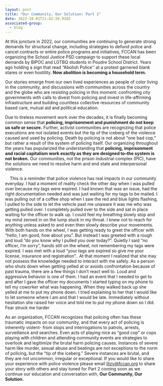 ```yaml
---
layout: post
title: "Our Community, Our Solution: Part 1"
date: 2022-10-01T21:42:29.910Z
associated-group:
  - blog
---
```

At this juncture in 2022, our communities are continuing to generate strong demands for structural change, including strategies to defund police and cancel contracts or entire police programs and initiatives, FCCAN has been organizing the School Justice PSD campaign to support these local demands by BIPOC and LGTBQ students in Poudre School District. Years ago holding a sign that read “Abolish Police'' at a protest garnered blank stares or even hostility. **Now abolition is becoming a household term.**   

Our stories emerge from our own lived experiences as people of color living in the community, and discussions with communities across the country and the globe who are resisting policing in this moment: confronting city governments with calls to divest from policing and invest in life-affirming infrastructure and building countless collective resources of community based care, mutual aid and political education. 

Due to tireless movement work over the decades, it is finally becoming common sense that **policing, imprisonment and punishment do not keep us safe or secure.** Further, activist communities are recognizing that police executions are not isolated events but the tip of the iceberg of the violence caused and used by policing. Death by policing is not about “one bad cop,” but rather a result of the system of policing itself. Our organizing throughout the years has popularized the understanding that **policing, imprisonment and racial capitalism work exactly as they are designed to–the system is not broken.** Our communities, not the prison industrial complex (PIC), have the solutions we need to resolve harm and end state and interpersonal violence.       

    This is a reminder that police violence has real impacts in our community everyday. I had a moment of reality check the other day when I was pulled over because my tags were expired. I had known that was an issue, had the right documentation needed and was just waiting for my tags to be mailed. I was pulling out of a coffee shop when I saw the red and blue lights flashing, I pulled to the side to let the vehicle past me unaware it was me who was getting pulled over. I completely pulled over to the side and sat in place waiting for the officer to walk up. I could feel my breathing slowly stop and my mind zeroed in on the lump stuck in my throat. I knew not to reach for anything unless asked to and even then slowly describe your movements. With both hands on the wheel, I was getting ready to greet the officer with “hello, I am good, how about you”. But instead I was greeted with a rough and loud “do you know why I pulled you over today?”. Quietly I said “no officer, I’m sorry”, hands still on the wheel, not remembering my tags were expired. I was met with a loud “your tags are expired so give me your license, insurance and registration”.. At that moment I realized that she may not possess the knowledge needed to interact with me safely. As a person who shuts down when getting yelled at or avoids confrontation because of past trauma, there are a few things I don’t react well to. Loud and aggressive behavior is one of them. I had an event that I needed to get to and after I gave the officer my documents I started typing on my phone to tell my coworker what was happening. When they walked back up she yelled at me to put my phone down. I tried explaining to her that I would like to let someone where I am and that I would be late. Immediately without hesitation she raised her voice and told me to put my phone down so I did. Fear struck me harder

As an organization, FCCAN recognizes that policing often has these traumatic impacts on our community, and that every act of policing is inherently violent- from stops and interrogations to patrols, arrests, surveillance and searches. Even acts of playing nice as “good cop” or cops playing with children and attending community events are strategies to overlook and legitimize the brutal harm policing causes. Instances of severe harm like murder, sexual abuse and beatings are not exceptions to the norm of policing, but the “tip of the iceberg.” Severe instances are brutal, and they are not uncommon, irregular or exceptional. If you would like to share your experience with police violence please email litzy@fccan.org to share your story with others and stay tuned for Part 2 coming soon as we continue our education and conversation with, **Our Community, Our Solution.**